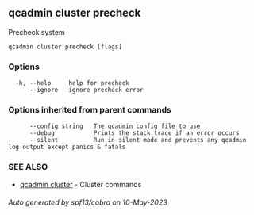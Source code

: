 ## qcadmin cluster precheck

Precheck system

```
qcadmin cluster precheck [flags]
```

### Options

```
  -h, --help     help for precheck
      --ignore   ignore precheck error
```

### Options inherited from parent commands

```
      --config string   The qcadmin config file to use
      --debug           Prints the stack trace if an error occurs
      --silent          Run in silent mode and prevents any qcadmin log output except panics & fatals
```

### SEE ALSO

* [qcadmin cluster](qcadmin_cluster.md)	 - Cluster commands

###### Auto generated by spf13/cobra on 10-May-2023
